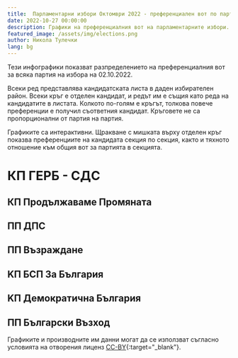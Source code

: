 ```yaml
---
title:  Парламентарни избори Октомври 2022 - преференциален вот по партия
date: 2022-10-27 00:00:00
description: Графики на преференциалния вот на парламентарните избори.
featured_image: /assets/img/elections.png
author: Никола Тулечки
lang: bg
---
```


Тези инфографики показват разпределението на преференциалния вот за всяка партия на избора на 02.10.2022.

Всеки ред представлява кандидатската листа в даден избирателен район.
Всеки кръг е отделен кандидат, и редът им е същия като реда на кандидатите в листата.
Колкото по-голям е кръгът, толкова повече преференции е получил съответния кандидат.
Кръговете не са пропорционални от партия на партия.

Графиките са интерактивни. 
Щракване с мишката върху отделен кръг показва преференциите на кандидата секция по секция, 
както и тяхното отношение към общия вот за партията в секцията.
 
# КП ГЕРБ - СДС

<div class="chart-container">
  <div id="vis_2022_gerb"></div>
</div>

## КП Продължаваме Промяната

<div class="chart-container">
  <div id="vis_2022_pp"></div>
</div>

## ПП ДПС

<div class="chart-container">
  <div id="vis_2022_dps"></div>
</div>

## ПП Възраждане

<div class="chart-container">
  <div id="vis_2022_vuz"></div>
</div>

## KП БСП За България

<div class="chart-container">
  <div id="vis_2022_bsp"></div>
</div>

## KП Демократична България

<div class="chart-container">
  <div id="vis_2022_db"></div>
</div>

## ПП Български Възход

<div class="chart-container">
  <div id="vis_2022_bv"></div>
</div>

Графиките и производните им данни могат да се използват съгласно условията на отворения лиценз [CC-BY](https://creativecommons.org/licenses/by/2.0/){:target="_blank"}.

<script type="text/javascript">
var vlSpec = {
  "$schema": "https://vega.github.io/schema/vega-lite/v5.json",
  "title": "",
  "data": {
    "url": ""
  },
  "width": 900,
  "height": 900,
  "mark": {
    "type": "circle",
    "opacity": 0.8,
    "stroke": "black",
    "strokeWidth": 1,
    "color": "#2c92e6"
  },
  "encoding": {
    "x": {
      "field": "cand_number",
      "type": "ordinal",
      "axis": {"grid": false, "title": "Кандидат номер"}
    },
    "y": {"field": "mir_norm", "type": "ordinal", "axis": {"title": "МИР"}},
    "size": {
      "field": "pref_votes",
      "type": "quantitative",
      "scale": {"rangeMax": 5000}
    },
    "tooltip": [
      {"field": "mir_norm", "type": "ordinal", "title": "МИР"},
      {"field": "cand_number", "type": "ordinal", "title": "Номер"},
      {"field": "name", "type": "nominal", "title": "Кандидат"},
      {"field": "pref_votes", "type": "quantitative", "title": "Преференции"}
    ],
    "href": {"field": "link", "type": "nominal"}
  },
  "config": {"legend": {"disable": true}}
}
var urlbase = "https://raw.githubusercontent.com/nikolatulechki/semanticElections/master/analysis/pref-viz/"

function init() {
    var containers = document.getElementsByClassName('chart-container');
 
    vlSpec_2022_gerb=JSON.parse(JSON.stringify(vlSpec));
    vlSpec_2022_gerb.title = "КП ГЕРБ СДС  - Разпределение на преференициалния вот - 02.10.2022" ;
    vlSpec_2022_gerb.data.url = urlbase+"gerb_2022.csv" ;
    vlSpec_2022_gerb.mark.color = "#2c92e6";
    vegaEmbed('#vis_2022_gerb', vlSpec_2022_gerb);

    vlSpec_2022_pp=JSON.parse(JSON.stringify(vlSpec));
    vlSpec_2022_pp.title = "ПП ПП  - Разпределение на преференициалния вот - 02.10.2022" ;
    vlSpec_2022_pp.data.url = urlbase+"pp_2022.csv" ;
    vlSpec_2022_pp.mark.color = "#1e0985";
    vegaEmbed('#vis_2022_pp', vlSpec_2022_pp);
    
    vlSpec_2022_dps=JSON.parse(JSON.stringify(vlSpec));
    vlSpec_2022_dps.title = "ДПС  - Разпределение на преференициалния вот - 02.10.2022" ;
    vlSpec_2022_dps.data.url = urlbase+"dps_2022.csv" ;
    vlSpec_2022_dps.mark.color = "#0d518898";  
     vegaEmbed('#vis_2022_dps', vlSpec_2022_dps);

    vlSpec_2022_vuz=JSON.parse(JSON.stringify(vlSpec));
    vlSpec_2022_vuz.title = "Възраждане  - Разпределение на преференициалния вот - 02.10.2022" ;
    vlSpec_2022_vuz.data.url = urlbase+"vuz_2022.csv" ;
    vlSpec_2022_vuz.mark.color = "#7b5804";  
    vegaEmbed('#vis_2022_vuz', vlSpec_2022_vuz);

    vlSpec_2022_bsp=JSON.parse(JSON.stringify(vlSpec));
    vlSpec_2022_bsp.title = "БСП  - Разпределение на преференициалния вот - 02.10.2022" ;
    vlSpec_2022_bsp.data.url = urlbase+"bsp_2022.csv" ;
    vlSpec_2022_bsp.mark.color = "#BB3214";  
    vegaEmbed('#vis_2022_bsp', vlSpec_2022_bsp);

    vlSpec_2022_db=JSON.parse(JSON.stringify(vlSpec));
    vlSpec_2022_db.title = "ДБ  - Разпределение на преференициалния вот - 02.10.2022" ;
    vlSpec_2022_db.data.url = urlbase+"db_2022.csv" ;
    vlSpec_2022_db.mark.color = "#DD06F4";  
    vegaEmbed('#vis_2022_db', vlSpec_2022_db);
    
    vlSpec_2022_bv=JSON.parse(JSON.stringify(vlSpec));
    vlSpec_2022_bv.title = "БВ  - Разпределение на преференициалния вот - 02.10.2022" ;
    vlSpec_2022_bv.data.url = urlbase+"bv_2022.csv" ;
    vlSpec_2022_bv.mark.color = "#770C03";  
    vegaEmbed('#vis_2022_bv', vlSpec_2022_bv);
}

init();
window.addEventListener('resize', init);
</script>
